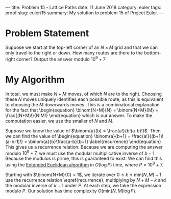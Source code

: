 ‐‐‐
title: Problem 15 - Lattice Paths
date: 11 June 2018
category: euler
tags: proof
slug: euler/15
summary: My solution to problem 15 of Project Euler.
‐‐‐

# Problem Statement

Suppose we start at the top-left corner of an $N\times M$ grid and that we can only travel to the right or down.
How many routes are there to the bottom-right corner?
Output the answer modulo $10^9 + 7$

# My Algorithm

In total, we must make $N+M$ moves, of which $N$ are to the right.
Choosing these $N$ moves uniquely identifies each possible route, as this is equivalent to choosing the $M$ downwards moves.
This is a combinatorial explanation for the fact that
\begin{equation}
	\binom{N+M}{N} = \binom{N+M}{M} = \frac{(N+M)!}{N!M!}
\end{equation}
which is our answer.
To make the computation easier, we use the smaller of $N$ and $M$.

Suppose we know the value of $\binom{a}{b} = \frac{a!}{b!(a-b)!}$.
Then we can find the value of
\begin{equation}
	\binom{a}{b+1} = \frac{a!}{(b+1)!(a-b-1)!} = \binom{a}{b}\frac{a-b}{b+1}
	\label{recurrence}
\end{equation}
This gives us a recurrence relation.
Because we are computing the answer modulo $10^9 + 7$, we must use the modular multiplicative inverse of $b+1$.
Because the modulus is prime, this is guaranteed to exist.
We can find this using the [Extended Euclidean algorithm](https://en.wikipedia.org/wiki/Extended_Euclidean_algorithm) in $O(\log P)$ time, where $P = 10^9 + 7$.

Starting with $\binom{N+M}{0} = 1$, we iterate over $0 \le k \le \mathrm{min}(N,M) - 1$ use the recurrence relation \eqref{recurrence}, multiplying by $N + M - k$ and the modular inverse of $k + 1$ under $P$.
At each step, we take the expression modulo $P$.
Our solution has time complexity $O(\mathrm{min}(N,M)\log P)$.